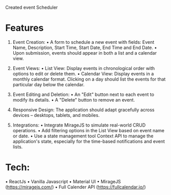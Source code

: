 Created event Scheduler

# Features
1. Event Creation:
•	A form to schedule a new event with fields: Event Name, Description, Start Time, Start Date, End Time and End Date.
•	Upon submission, events should appear in both a list and a calendar view.

2. Event Views:
•	List View: Display events in chronological order with options to edit or delete them.
•	Calendar View: Display events in a monthly calendar format. Clicking on a day should list the events for that particular day below the calendar.

3. Event Editing and Deletion:
•	An "Edit" button next to each event to modify its details.
•	A "Delete" button to remove an event.

4. Responsive Design:
The application should adapt gracefully across devices – desktops, tablets, and mobiles.

5. Integrations:
•	Integrate MirageJS to simulate real-world CRUD operations.
•	Add filtering options in the List View based on event name or date.
•	Use a state management tool Context API to manage the application's state, especially for the time-based notifications and event lists.

# Tech:
• ReactJs
• Vanilla Javascript
• Material UI
• MirageJS (https://miragejs.com/)
• Full Calender API (https://fullcalendar.io/)